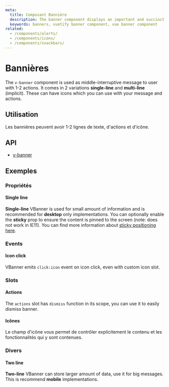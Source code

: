```yaml
---
meta:
  title: Composant Bannière
  description: The banner component displays an important and succinct message for a user to address. It can also provide actions for user to take.
  keywords: banners, vuetify banner component, vue banner component
related:
  - /components/alerts/
  - /components/icons/
  - /components/snackbars/
---
```


# Bannières

The `v-banner` component is used as middle-interruptive message to user with 1-2 actions. It comes in 2 variations **single-line** and **multi-line** (implicit). These can have icons which you can use with your message and actions.

<entry-ad />

## Utilisation

Les bannières peuvent avoir 1-2 lignes de texte, d'actions et d'icône.

<usage name="v-banner" />

## API

- [v-banner](/api/v-banner)

<inline-api page="components/banners" />

## Exemples

### Propriétés

#### Single line

**Single-line** VBanner is used for small amount of information and is recommended for **desktop** only implementations. You can optionally enable the **sticky** prop to ensure the content is pinned to the screen (note: does not work in IE11). You can find more information about [sticky positioning here](https://developer.mozilla.org/en-US/docs/Web/CSS/position).

<example file="v-banner/prop-single-line" />

### Events

#### Icon click

VBanner emits `click:icon` event on icon click, even with custom icon slot.

<example file="v-banner/event-icon-click" />

### Slots

#### Actions

The `actions` slot has `dismiss` function in its scope, you can use it to easily dismiss banner.

<example file="v-banner/slot-actions" />

#### Icônes

Le champ d'icône vous permet de contrôler explicitement le contenu et les fonctionnalités qui y sont contenues.

<example file="v-banner/slot-icon" />

### Divers

#### Two line

**Two-line** VBanner can store larger amount of data, use it for big messages. This is recommend **mobile** implementations.

<example file="v-banner/misc-two-line" />

<backmatter />
